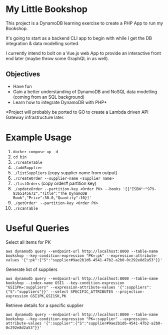 # My Little Bookshop
This project is a DynamoDB learning exercise to create a PHP App to run my Bookshop.

It's going to start as a backend CLI app to begin with while I get the DB integration & data modelling sorted.

I currently intend to bolt on a Vue.js web App to provide an interactive front end later (maybe throw some GraphQL in as well).

## Objectives

- Have fun
- Gain a better understanding of DynamoDB and NoSQL data modelling (coming from an SQL background)
- Learn how to integrate DynamoDB with PHP*

*Project will probably be ported to GO to create a Lambda driven API Gateway infrastructure later.

# Example Usage

1. `docker-compose up -d`
2. `cd bin`
3. `./createTable`
4. `./addSupplier`
5. `./listSuppliers` (copy supplier name from output)
6. `./createOrder --supplier-name <supplier name>`
7. `./listOrders` (copy order# partition key)
8. `./updateOrder --partition-key <Order PK> --books '[{"ISBN":"979-8365145672","Title":"The DynamoDB Book","Price":30.0,"Quantity":10}]'`
9. `./getOrder' --partition-key <Order PK>`
10. `./scanTable`

# Useful Queries

Select all items for PK

`aws dynamodb query --endpoint-url http://localhost:8000 --table-name bookshop --key-condition-expression "PK=:pk" --expression-attribute-values '{":pk":{"S":"supplier#9ae2b1d6-4541-47b2-a2b0-0c292e8d2a53"}}'`

Generate list of suppliers

`aws dynamodb query --endpoint-url http://localhost:8000 --table-name bookshop --index-name GSI1 --key-condition-expression "GSI1PK=:suppliers" --expression-attribute-values '{":suppliers":{"S":"suppliers"}}' --select SPECIFIC_ATTRIBUTES --projection-expression GSI1PK,GSI1SK,PK`

Retrieve details for a specific supplier

`aws dynamodb query --endpoint-url http://localhost:8000 --table-name bookshop --key-condition-expression "PK=:supplier" --expression-attribute-values '{":supplier":{"S":"supplier#9ae2b1d6-4541-47b2-a2b0-0c292e8d2a53"}}'`
